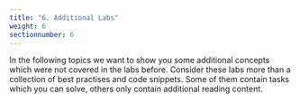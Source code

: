 ```yaml
---
title: "6. Additional Labs"
weight: 6
sectionnumber: 6
---
```


In the following topics we want to show you some additional concepts which were not covered in the labs before.
Consider these labs more than a collection of best practises and code snippets. Some of them contain tasks which you can solve, others only contain additional reading content.
